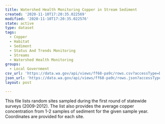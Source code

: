 ```yaml
---
title: Watershed Health Monitoring Copper in Stream Sediment
created: '2020-11-10T17:20:35.022569'
modified: '2020-11-10T17:20:35.022576'
state: active
type: dataset
tags:
  - Copper
  - Habitat
  - Sediment
  - Status And Trends Monitoring
  - Streams
  - Watershed Health Monitoring
groups:
  - Local Government
csv_url: 'https://data.wa.gov/api/views/ff68-pa9c/rows.csv?accessType=DOWNLOAD'
json_url: 'https://data.wa.gov/api/views/ff68-pa9c/rows.json?accessType=DOWNLOAD'
layout: post

---
```

This file lists random sites sampled during the first round of statewide surveys (2009-2012). The list also provides the average copper concentration from 1-2 samples of sediment for the given sample year. Coordinates are provided for each site.
